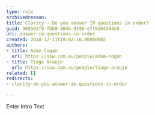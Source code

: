 ```yaml
---
type: rule
archivedreason: 
title: Clarity - Do you answer IM questions in order?
guid: 365501f0-fbb9-404b-9198-e7f0d84284c0
uri: answer-im-questions-in-order
created: 2018-12-11T19:02:10.0000000Z
authors:
- title: Adam Cogan
  url: https://ssw.com.au/people/adam-cogan
- title: Tiago Araujo
  url: https://ssw.com.au/people/tiago-araujo
related: []
redirects:
- clarity-do-you-answer-im-questions-in-order

---
```



Enter Intro Text
<br><excerpt class='endintro'></excerpt><br>



